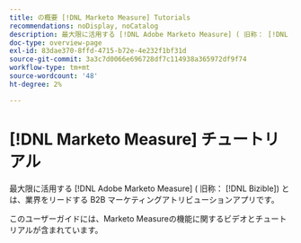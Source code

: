 ```yaml
---
title: の概要 [!DNL Marketo Measure] Tutorials
recommendations: noDisplay, noCatalog
description: 最大限に活用する [!DNL Adobe Marketo Measure] ( 旧称： [!DNL Bizible]) とは、業界をリードする B2B マーケティングアトリビューションアプリです。
doc-type: overview-page
exl-id: 83dae370-8ffd-4715-b72e-4e232f1bf31d
source-git-commit: 3a3c7d0066e696728df7c114938a365972df9f74
workflow-type: tm+mt
source-wordcount: '48'
ht-degree: 2%

---
```


# [!DNL Marketo Measure] チュートリアル

最大限に活用する [!DNL Adobe Marketo Measure] ( 旧称： [!DNL Bizible]) とは、業界をリードする B2B マーケティングアトリビューションアプリです。

このユーザーガイドには、Marketo Measureの機能に関するビデオとチュートリアルが含まれています。

<div id="recs-overview-body-1"></div>
<div id="recs-overview-body-2"></div>
<div id="recs-overview-body-3"></div>
<div id="recs-overview-body-4"></div>
<div id="recs-overview-body-5"></div>
<div id="recs-overview-body-6"></div>
